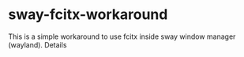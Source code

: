 # sway-fcitx-workaround

This is a simple workaround to use fcitx inside sway window manager (wayland).
Details
